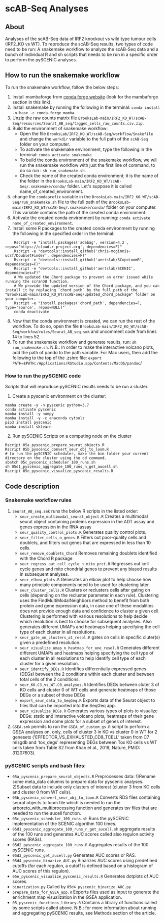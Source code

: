 # scAB-Seq Analyses


## About
Analyses of the scAB-Seq data of IRF2 knockout vs wild type tumour cells (IRF2_KO vs WT). To reproduce the scAB-Seq results, two types of code need to be run: A snakemake workflow to analyze the scAB-Seq data and a bunch of individual R and sh scripts that needs to be run in a specific order to perform the pySCENIC analyses.

## How to run the snakemake workflow
To run the snakemake workflow, follow the below steps:
1. Install mambaforge from [conda forge website](https://github.com/conda-forge/miniforge) (look for the mambaforge section in this link).
2. Install snakemake by running the following in the terminal: `conda install -n base -c conda-forge mamba`.
3. Unzip the raw counts matrix file `BrooksLab-main/IRF2_KO_WT/scAB-Seq/resources/Seurat_AB_seq/tagged_cells_raw_counts.csv.zip`.
4. Build the environment of snakemake workflow:
    * Open the file `BrooksLab/IRF2_KO_WT/scAB-Seq/workflow/Snakefile` and change the `workdir` variable to the full path of the `scAB-Seq` folder on your computer.
    * To activate the snakemake environment, type the following in the terminal: `conda activate snakemake`
    * To build the conda environment of the snakemake workflow, we will run the snakemake workflow with just the first line of command, to do so run : `sh run_snakemake.sh`.
    * Check the name of the created conda environment; it is the name of the folder in the `BrooksLab-main/IRF2_KO_WT/scAB-Seq/.snakemake/conda/` folder. Let's suppose it is called name_of_created_environment.
5. change the `condaprefix` variable in the `BrooksLab-main/IRF2_KO_WT/scAB-Seq/run_snakemake.sh` file to the full path of the `BrooksLab-main/IRF2_KO_WT/scAB-Seq/.snakemake/conda/` folder on your computer. This variable contains the path of the created conda environment.
6. Activate the created conda environment by running: `conda activate name_of_created_environment`.
7. Install some R packages to the created conda environment by running the following in the specified order in the terminal:
```
    Rscript -e "install.packages('adabag', version=4.2 , repos='https://cloud.r-project.org', dependencies=F)"
    Rscript -e "devtools::install_github('chris-mcginnis-ucsf/DoubletFinder', dependencies=F)"
    Rscript -e "devtools::install_github('aertslab/SCopeLoomR', dependencies=F)"
    Rscript -e "devtools::install_github('aertslab/SCENIC', dependencies=F)"
    # We updated the Chord package to prevent an error issued while running the scranDB function.
    # We provide the updated version of the Chord package, and you can install it by replacing `chord_path` by the full path of the "BrooksLab-main/IRF2_KO_WT/scAB-Seq/updated_chord_package" folder on your computer.
    Rscript -e "install.packages('chord_path', dependencies=F, type='source', repos=NULL)"`
    conda deactivate
```
8. Now that the conda environment is created, we can run the rest of the workflow. To do so, open the file `BrooksLab-main/IRF2_KO_WT/scAB-Seq/workfow/rules/Seurat_AB_seq.smk` and uncomment code from lines 14 to lines 52.
9. To run the snakemake workflow and generate results, run: `sh run_snakemake.sh`.
N.B.: In order to make the interactive volcano plots, add the path of pando to the path variable. For Mac users, then add the following to the top of the .zshrc file: `export PATH=$PATH:/Applications/RStudio.app/Contents/MacOS/pandoc`/

### How to run the pySCENIC code
Scripts that will reproduce pySCENIC results needs to be run a cluster.

1. Create a pyscenic environment on the cluster:
```
mamba create -y -n pyscenic python=3.7
conda activate pyscenic
mamba install -y numpy
mamba install -y -c anaconda cytoolz
pip3 install pyscenic
mamba install sklearn
```
2. Run pySCENIC Scripts on a computing node on the cluster
```
Rscript 05a_pyscenic_prepare_seurat_objects.R
Rscript 05b_pyscenic_convert_seur_obj_to_loom.R
# to run the pySCENIC scheduler, make the bin folder your current directory on the cluster using the cd command.
sbatch 05c_pyscenic_scheduler_100_runs.sh
sh 05d1_pyscenic_aggregate_100_runs_n_get_aucell.sh
Rscript 05e_pyscenic_visualize_pyscenic_results.R
```

## Code description
### Snakemake workflow rules
1. `Seurat_AB_seq.smk` runs the below R scripts in the listed order:
    * `seur_create_multimodal_seurat_object.R` Creates a multimodal seurat object containing proteins expression in the ADT assay and genes expression in the RNA assay
    * `seur_quality_control_plots.R` Generates quality control plots.
    * `seur_filter_cells_n_genes.R` Filters out poor-quality cells and doublets, and filters out genes that are expressed in less than 10 cells.  
    * `seur_remove_doublets_Chord` Removes remaining doublets identified with the Chord R package
    * `seur_regress_out_cell_cycle_n_mito_prct.R` Regresses out cell cycle genes and mito chondrial genes to prevent any biased results in subsequent analyses.
    * `seur_elbow_plots.R` Generates an elbow plot to help choose how many principle components need to be used for clustering later.
    * `seur_cluster_cells.R` Clusters or reclusters cells after gating on cells (depending on the recluster parameter in each rule). Clustering uses the FindMultiModalNeighbors method to benefit from both protein and gene expression data, in case one of these modalities does not provide enough data and confidence to cluster a given cell. Clustering is performed with various resolutions to help decide which resolution is best to choose for subsequent analyses. Also generates different UMAPs and heatmaps helping specifying the cell type of each cluster in all resolutions.
    * `seur_gate_on_clusters_at_resol.R` gates on cells in specific cluter(s) given a predefined resolution.
    * `seur_visualize_umap_n_heatmap_for_one_resol.R` Generates different different UMAPs and heatmaps helping specifying the cell type of each cluster in all resolutions to help identify cell type of each cluster for a given resolution.
    * `seur_identify_DEGs.R` Identifies differentially expressed genes (DEGs) between the 2 conditions within each cluster and between total cells of the 2 conditions.
    * `seur_KO.C3_vs_WT.C0_analyses.R` Identifies DEGs between cluter 3 of KO cells and cluster 0 of WT cells and generate heatmaps of those DEGs or a subset of those DEGs
    * `export_seur_data_to_SeqGeq.R` Exports data of the Seurat object to files that can be imported into the SeqGeq app.
    * `seur_visualize_DEGs.R` Generates various types of plots to visualize DEGs: static and interactive volcano plots, heatmaps of their gene expression and some plots for a subset of genes of interest.
2. `GSEA.smk` permits to run the `GSEA_of_custom_gs.R` script to perform a GSEA analyses on, only, cells of cluster 3 in KO vs cluster 0 in WT for 2 genesets ('EFFECTOR_VS_EXHAUSTED_CD8_TCELL' taken from C7 misgdb and 'tox_degs' representing DEGs between Tox KO cells vs WT cells taken from Table S2 from Khan et al., 2019, Nature, PMID: 31207603).

### pySCENIC scripts and bash files:
* `05a_pyscenic_prepare_seurat_objects.R` Preprocesses data: 1)Rename some meta_data columns to prepare data for pyscenic analyses. 2)Subset data to include only clusters of interest (cluster 3 from KO cells and cluster 0 from WT cells).
* `05b_pyscenic_convert_seur_obj_to_loom.R` Converts RDS files containing seurat objects to loom file which is needed to run the arboreto_with_multiprocessing function and generates tsv files that are needed to run the aucell function.
* `05c_pyscenic_scheduler_100_runs.sh` Runs the pySCENIC implementation of the SCENIC algorithm 100 times.
* `05d1_pyscenic_aggregate_100_runs_n_get_aucell.sh` aggregate results of the 100 runs and generates AUC scores called also regulon activity scores (RASs).
* `05d2_pyscenic_aggregate_100_runs.R` Aggregates results of the 100 pySCENIC runs.
* `05d3_pyscenic_get_aucell.py` Generates AUC scores or RAS.
* `05d4_pyscenic_binarize_AUC.py` Binarizes AUC scores using predefined cutoffs (for each regulon, a cutoff is defined based on a histogram of AUC scores of this regulon).
* `05e_pyscenic_visualize_pyscenic_results.R` Generates dotplots of AUC scores.
* `binarization.py` Called by `05d4_pyscenic_binarize_AUC.py`
* `prepare_data_for_GSEA_app.R` Exports files used as input to generate the enrichment map visualization in the GSEA application.
* `05_pyscenic_functions_library.R` Contains a library of functions called by some scripts called above.
N.B.: for more information about running and aggregating pySCENIC results, see Methods section of the article.
